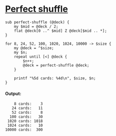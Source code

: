 [1]: http://rosettacode.org/wiki/Perfect_shuffle

# [Perfect shuffle][1]

```perl6
sub perfect-shuffle (@deck) {
    my $mid = @deck / 2;
    flat @deck[0 ..^ $mid] Z @deck[$mid .. *];
}
 
for 8, 24, 52, 100, 1020, 1024, 10000 -> $size {
    my @deck = ^$size;
    my $n;
    repeat until [<] @deck {
        $n++;
        @deck = perfect-shuffle @deck;
    }
 
    printf "%5d cards: %4d\n", $size, $n;
}
```

#### Output:
```
    8 cards:    3
   24 cards:   11
   52 cards:    8
  100 cards:   30
 1020 cards: 1018
 1024 cards:   10
10000 cards:  300
```